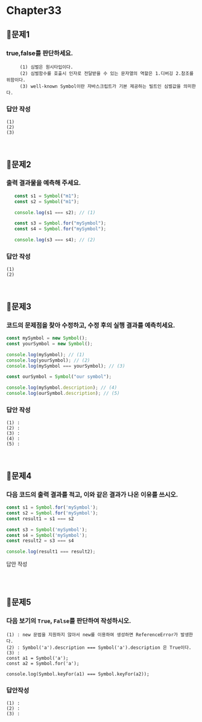 # Chapter33
## 📌문제1
### true,false를 판단하세요.
```
     (1) 심벌은 원시타입이다.
     (2) 심벌함수를 호출시 인자로 전달받을 수 있는 문자열의 역할은 1.디버깅 2.참조를 위함이다.
     (3) well-known Symbol이란 자바스크립트가 기본 제공하는 빌트인 심벌값을 의미한다.
```
### 답안 작성
```
(1)
(2)
(3)
```

<br>

## 📌문제2
### 출력 결과물을 예측해 주세요.
```js
   const s1 = Symbol("m1");
   const s2 = Symbol("m1");

   console.log(s1 === s2); // (1)

   const s3 = Symbol.for("mySymbol");
   const s4 = Symbol.for("mySymbol");

   console.log(s3 === s4); // (2)
```
### 답안 작성
```
(1)
(2)
```

<br>

## 📌문제3

### 코드의 문제점을 찾아 수정하고, 수정 후의 실행 결과를 예측히세요.

```js
const mySymbol = new Symbol();
const yourSymbol = new Symbol();

console.log(mySymbol); // (1)
console.log(yourSymbol); // (2)
console.log(mySymbol === yourSymbol); // (3)

const ourSymbol = Symbol("our symbol");

console.log(mySymbol.description); // (4)
console.log(ourSymbol.description); // (5)
```

### 답안 작성

```
(1) : 
(2) : 
(3) : 
(4) : 
(5) :
```

<br>

## 📌문제4

### 다음 코드의 출력 결과를 적고, 이와 같은 결과가 나온 이유를 쓰시오.

```js
const s1 = Symbol.for('mySymbol');
const s2 = Symbol.for('mySymbol');
const result1 = s1 === s2

const s3 = Symbol('mySymbol');
const s4 = Symbol('mySymbol');
const result2 = s3 === s4

console.log(result1 === result2); 
```
답안 작성

```
```

<br>

## 📌문제5
### 다음 보기의 `True`, `False`를 판단하여 작성하시오.
```
(1) : new 문법을 지원하지 않아서 new를 이용하여 생성하면 ReferenceError가 발생한다.
(2) : Symbol('a').description === Symbol('a').description 은 True이다. 
(3) : 
const a1 = Symbol('a');
const a2 = Symbol.for('a');

console.log(Symbol.keyFor(a1) === Symbol.keyFor(a2));
```
### 답안작성
```
(1) : 
(2) : 
(3) : 
```
